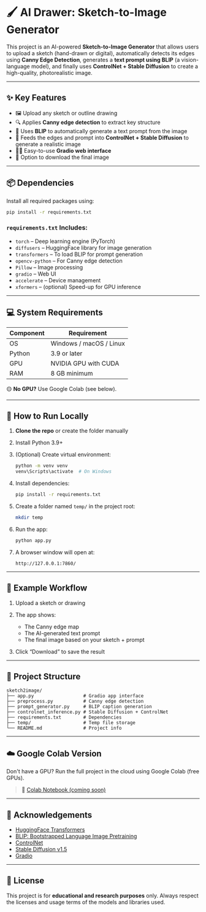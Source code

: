 # 🖌️ AI Drawer: Sketch-to-Image Generator

This project is an AI-powered **Sketch-to-Image Generator** that allows users to upload a sketch (hand-drawn or digital), automatically detects its edges using **Canny Edge Detection**, generates a **text prompt using BLIP** (a vision-language model), and finally uses **ControlNet + Stable Diffusion** to create a high-quality, photorealistic image.

---

## ✨ Key Features

* 🖼️ Upload any sketch or outline drawing
* 🔍 Applies **Canny edge detection** to extract key structure
* 🧠 Uses **BLIP** to automatically generate a text prompt from the image
* 🎨 Feeds the edges and prompt into **ControlNet + Stable Diffusion** to generate a realistic image
* 🧑‍💻 Easy-to-use **Gradio web interface**
* 📀 Option to download the final image

---

## 📦 Dependencies

Install all required packages using:

```bash
pip install -r requirements.txt
```

### `requirements.txt` Includes:

* `torch` – Deep learning engine (PyTorch)
* `diffusers` – HuggingFace library for image generation
* `transformers` – To load BLIP for prompt generation
* `opencv-python` – For Canny edge detection
* `Pillow` – Image processing
* `gradio` – Web UI
* `accelerate` – Device management
* `xformers` – (optional) Speed-up for GPU inference

---

## 💻 System Requirements

| Component | Requirement             |
| --------- | ----------------------- |
| OS        | Windows / macOS / Linux |
| Python    | 3.9 or later            |
| GPU       | NVIDIA GPU with CUDA    |
| RAM       | 8 GB minimum            |

🟡 **No GPU?** Use Google Colab (see below).

---

## 🚀 How to Run Locally

1. **Clone the repo** or create the folder manually
2. Install Python 3.9+
3. (Optional) Create virtual environment:

   ```bash
   python -m venv venv
   venv\Scripts\activate  # On Windows
   ```
4. Install dependencies:

   ```bash
   pip install -r requirements.txt
   ```
5. Create a folder named `temp/` in the project root:

   ```bash
   mkdir temp
   ```
6. Run the app:

   ```bash
   python app.py
   ```
7. A browser window will open at:

   ```
   http://127.0.0.1:7860/
   ```

---

## 🧪 Example Workflow

1. Upload a sketch or drawing
2. The app shows:

   * The Canny edge map
   * The AI-generated text prompt
   * The final image based on your sketch + prompt
3. Click “Download” to save the result

---

## 📁 Project Structure

```
sketch2image/
├── app.py                  # Gradio app interface
├── preprocess.py           # Canny edge detection
├── prompt_generator.py     # BLIP caption generation
├── controlnet_inference.py # Stable Diffusion + ControlNet
├── requirements.txt        # Dependencies
├── temp/                   # Temp file storage
└── README.md               # Project info
```

---

## ☁️ Google Colab Version

Don't have a GPU? Run the full project in the cloud using Google Colab (free GPUs).

> 🔗 [Colab Notebook (coming soon)]()

---

## 🤝 Acknowledgements

* [HuggingFace Transformers](https://huggingface.co/docs/transformers/index)
* [BLIP: Bootstrapped Language Image Pretraining](https://huggingface.co/Salesforce/blip-image-captioning-base)
* [ControlNet](https://github.com/lllyasviel/ControlNet)
* [Stable Diffusion v1.5](https://huggingface.co/runwayml/stable-diffusion-v1-5)
* [Gradio](https://www.gradio.app/)

---

## 📜 License

This project is for **educational and research purposes** only. Always respect the licenses and usage terms of the models and libraries used.
